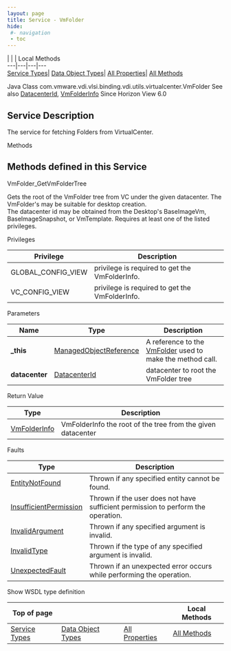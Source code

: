 ```yaml
---
layout: page
title: Service - VmFolder
hide:
 #- navigation
 - toc
---
```


  
| | | Local Methods  
---|---|---|---  
[Service Types](index-mo_types.md)| [Data Object Types](index-do_types.md)| [All Properties](index-properties.md)| [All Methods](index-methods.md)  
  



Java Class
    com.vmware.vdi.vlsi.binding.vdi.utils.virtualcenter.VmFolder
See also
     [DatacenterId](vdi.entity.DatacenterId.md), [VmFolderInfo](vdi.utils.virtualcenter.VmFolder.VmFolderInfo.md)
Since 
    Horizon View 6.0

  


## Service Description

The service for fetching Folders from VirtualCenter. 

Methods

Methods defined in this Service   
---  
VmFolder_GetVmFolderTree  
  



Gets the root of the VmFolder tree from VC under the given datacenter. The VmFolder's may be suitable for desktop creation.   
The datacenter id may be obtained from the Desktop's BaseImageVm, BaseImageSnapshot, or VmTemplate. Requires at least one of the listed privileges. 

Privileges 

Privilege |  Description   
---|---  
GLOBAL_CONFIG_VIEW|  privilege is required to get the VmFolderInfo.   
VC_CONFIG_VIEW|  privilege is required to get the VmFolderInfo.   
  


Parameters 

Name| Type| Description  
---|---|---  
**_this**| [ManagedObjectReference](vmodl.ManagedObjectReference.md)|  A reference to the [VmFolder](vdi.utils.virtualcenter.VmFolder.md) used to make the method call.   
**datacenter**| [DatacenterId](vdi.entity.DatacenterId.md)|  datacenter to root the VmFolder tree   
  
  


Return Value 

Type |  Description   
---|---  
[VmFolderInfo](vdi.utils.virtualcenter.VmFolder.VmFolderInfo.md)| VmFolderInfo the root of the tree from the given datacenter  
  


Faults 

Type |  Description   
---|---  
[EntityNotFound](vdi.fault.EntityNotFound.md)| Thrown if any specified entity cannot be found.  
[InsufficientPermission](vdi.fault.InsufficientPermission.md)| Thrown if the user does not have sufficient permission to perform the operation.  
[InvalidArgument](vdi.fault.InvalidArgument.md)| Thrown if any specified argument is invalid.  
[InvalidType](vdi.fault.InvalidType.md)| Thrown if the type of any specified argument is invalid.  
[UnexpectedFault](vdi.fault.UnexpectedFault.md)| Thrown if an unexpected error occurs while performing the operation.  
  
Show WSDL type definition

  
  
  
  
Top of page| | | Local Methods  
---|---|---|---  
[Service Types](index-mo_types.md)| [Data Object Types](index-do_types.md)| [All Properties](index-properties.md)| [All Methods](index-methods.md)  
  
  


